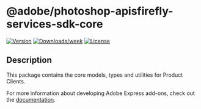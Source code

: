 # @adobe/photoshop-apisfirefly-services-sdk-core

[![Version](https://img.shields.io/npm/v/@adobe/photoshop-apisfirefly-services-sdk-core.svg)](https://npmjs.org/package/@adobe/photoshop-apisfirefly-services-sdk-core)
[![Downloads/week](https://img.shields.io/npm/dw/@adobe/photoshop-apisfirefly-services-sdk-core.svg)](https://npmjs.org/package/@adobe/photoshop-apisfirefly-services-sdk-core)
[![License](https://img.shields.io/badge/License-MIT-blue.svg)](https://opensource.org/license/mit)

## Description

This package contains the core models, types and utilities for Product Clients.

For more information about developing Adobe Express add-ons, check out the [documentation](https://developer.adobe.com/firefly-services/).